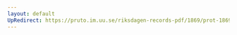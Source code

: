```yaml
---
layout: default
UpRedirect: https://pruto.im.uu.se/riksdagen-records-pdf/1869/prot-1869--ak--309/prot-1869--ak--309_056.pdf
---
```

